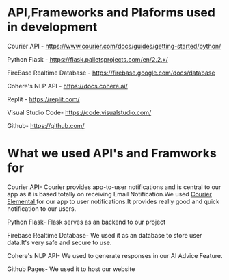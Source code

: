 # API,Frameworks and Plaforms used in development

Courier API - https://www.courier.com/docs/guides/getting-started/python/

Python Flask - https://flask.palletsprojects.com/en/2.2.x/

FireBase Realtime Database - https://firebase.google.com/docs/database

Cohere's NLP API - https://docs.cohere.ai/

Replit - https://replit.com/

Visual Studio Code- https://code.visualstudio.com/
 
Github- https://github.com/

# What we used API's and Framworks for 

Courier API- Courier provides app-to-user notifications and is  central to our app as it is based totally on receiving Email Notification.We used <a href="https://www.courier.com/docs/elemental/">Courier Elemental </a> for our app to user notifications.It provides really good and quick notification to our users.

Python Flask- Flask serves as an backend to our project

Firebase Realtime Database- We used it as an database to store user data.It's very safe and secure to use.

Cohere's NLP API- We used to generate responses in our AI Advice Feature.

Github Pages- We used it to host our website
